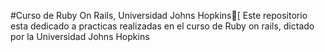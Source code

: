 #Curso de Ruby On Rails, Universidad Johns Hopkins[
Este repositorio esta dedicado a practicas realizadas en el curso de Ruby on rails, dictado por la Universidad Johns Hopkins
